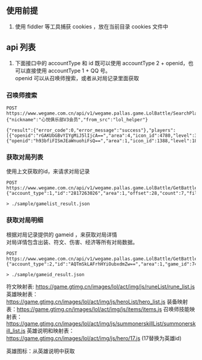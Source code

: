 ## 使用前提

1. 使用 fiddler 等工具捕获 cookies ，放在当前目录 cookies 文件中

## api 列表

1. 下面接口中的 accountType 和 id 既可以使用 accountType 2 + openid，也可以直接使用 accountType 1 + QQ 号。  
  openid 可以从召唤师搜索，或者从对局记录里面获取

### 召唤师搜索
```
POST https://www.wegame.com.cn/api/v1/wegame.pallas.game.LolBattle/SearchPlayer
{"nickname":"心悦俱乐部V3会员","from_src":"lol_helper"}

{"result":{"error_code":0,"error_message":"success"},"players":[{"openid":"rGAKUbGBvYIYgMiJ5lIjcA==","area":4,"icon_id":4780,"level":37,"tier":255,"queue":0},{"openid":"h93bfiFISmJEaWnuohiFsQ==","area":1,"icon_id":1388,"level":183,"tier":255,"queue":0}]}
```

### 获取对局列表

使用上文获取的id，来请求对局记录
```
POST https://www.wegame.com.cn/api/v1/wegame.pallas.game.LolBattle/GetBattleList
{"account_type":1,"id":"2817263026","area":1,"offset":28,"count":7,"filter":"","from_src":"lol_helper"}

> ./sample/gamelist_result.json
```

### 获取对局明细

根据对局记录提供的 gameid ，来获取对局详情  
对局详情包含出装、符文、伤害、经济等所有对局数据。  
```
POST https://www.wegame.com.cn/api/v1/wegame.pallas.game.LolBattle/GetBattleDetail
{"account_type":2,"id":"AQTmSkLAFrhHYiOubxdmZw==","area":1,"game_id":7424037960,"from_src":"lol_helper"}

> ./sample/gameid_result.json
```

符文映射表: https://game.gtimg.cn/images/lol/act/img/js/runeList/rune_list.js
英雄映射表：https://game.gtimg.cn/images/lol/act/img/js/heroList/hero_list.js
装备映射表：https://game.gtimg.cn/images/lol/act/img/js/items/items.js
召唤师技能映射表：https://game.gtimg.cn/images/lol/act/img/js/summonerskillList/summonerskill_list.js
英雄说明和映射表：https://game.gtimg.cn/images/lol/act/img/js/hero/17.js (17替换为英雄id)

英雄图标：从英雄说明中获取
